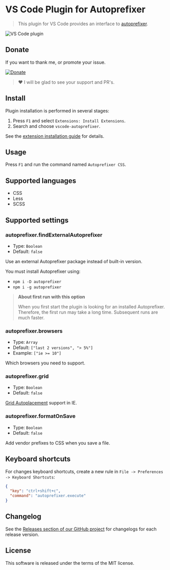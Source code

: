 # VS Code Plugin for Autoprefixer

> This plugin for VS Code provides an interface to [autoprefixer](https://github.com/postcss/autoprefixer).

![VS Code plugin](https://cloud.githubusercontent.com/assets/7034281/16823311/da82a3c6-496b-11e6-8d95-0bebbf0b9607.gif)

## Donate

If you want to thank me, or promote your issue.

[![Donate](https://img.shields.io/badge/Donate-PayPal-green.svg)](https://paypal.me/mrmlnc)

> :heart: I will be glad to see your support and PR's.

## Install

Plugin installation is performed in several stages:

  1. Press `F1` and select `Extensions: Install Extensions`.
  2. Search and choose `vscode-autoprefixer`.

See the [extension installation guide](https://code.visualstudio.com/docs/editor/extension-gallery) for details.

## Usage

Press `F1` and run the command named `Autoprefixer CSS`.

## Supported languages

  * CSS
  * Less
  * SCSS

## Supported settings

### autoprefixer.findExternalAutoprefixer

  * Type: `Boolean`
  * Default: `false`

Use an external Autoprefixer package instead of built-in version.

You must install Autoprefixer using:

  * `npm i -D autoprefixer`
  * `npm i -g autoprefixer`

> **About first run with this option**
>
> When you first start the plugin is looking for an installed Autoprefixer. Therefore, the first run may take a long time. Subsequent runs are much faster.

### autoprefixer.browsers

  * Type: `Array`
  * Default: `["last 2 versions", "> 5%"]`
  * Example: `["ie >= 10"]`

Which browsers you need to support.

### autoprefixer.grid

  * Type: `Boolean`
  * Default: `false`

[Grid Autoplacement](https://github.com/postcss/autoprefixer#does-autoprefixer-polyfill-grid-layout-for-ie) support in IE.

### autoprefixer.formatOnSave

  * Type: `Boolean`
  * Default: `false`

Add vendor prefixes to CSS when you save a file.

## Keyboard shortcuts

For changes keyboard shortcuts, create a new rule in `File -> Preferences -> Keyboard Shortcuts`:

```json
{
  "key": "ctrl+shift+c",
  "command": "autoprefixer.execute"
}
```

## Changelog

See the [Releases section of our GitHub project](https://github.com/mrmlnc/vscode-autoprefixer/releases) for changelogs for each release version.

## License

This software is released under the terms of the MIT license.
